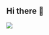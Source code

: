 ## Hi there 👋

<div style="display: flex; justify-content: space-between;">
<!--   <img align="left" src="http://mazassumnida.wtf/api/v2/generate_badge?boj=hbkim14" /> -->
  <a align="right" href="s">
    <img src="https://github-readme-stats.vercel.app/api/top-langs/?username=panggin&exclude_repo=dkssud8150.github.io&layout=compact&theme=vue" />
  </a>
</div>


<!--
**panggin/panggin** is a ✨ _special_ ✨ repository because its `README.md` (this file) appears on your GitHub profile.

Here are some ideas to get you started:

- 🔭 I’m currently working on ...
- 🌱 I’m currently learning ...
- 👯 I’m looking to collaborate on ...
- 🤔 I’m looking for help with ...
- 💬 Ask me about ...
- 📫 How to reach me: ...
- 😄 Pronouns: ...
- ⚡ Fun fact: ...
-->
